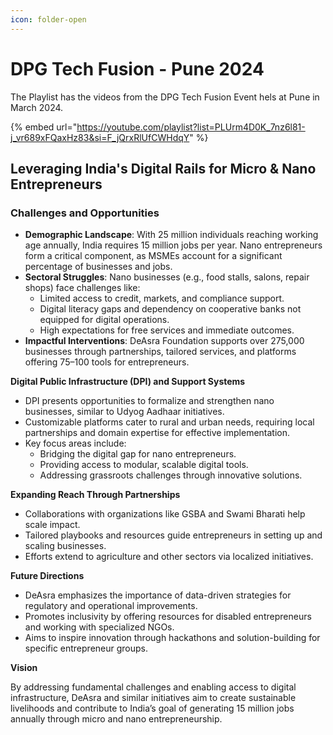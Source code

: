 ```yaml
---
icon: folder-open
---
```


# DPG Tech Fusion - Pune 2024

The Playlist has the videos from the DPG Tech Fusion Event hels at Pune in March 2024.

{% embed url="https://youtube.com/playlist?list=PLUrm4D0K_7nz6l81-j_vr689xFQaxHz83&si=F_jQrxRlUfCWHdqY" %}

## **Leveraging India's Digital Rails for Micro & Nano Entrepreneurs**

### **Challenges and Opportunities**

* **Demographic Landscape**: With 25 million individuals reaching working age annually, India requires 15 million jobs per year. Nano entrepreneurs form a critical component, as MSMEs account for a significant percentage of businesses and jobs.
* **Sectoral Struggles**: Nano businesses (e.g., food stalls, salons, repair shops) face challenges like:
  * Limited access to credit, markets, and compliance support.
  * Digital literacy gaps and dependency on cooperative banks not equipped for digital operations.
  * High expectations for free services and immediate outcomes.
* **Impactful Interventions**: DeAsra Foundation supports over 275,000 businesses through partnerships, tailored services, and platforms offering 75–100 tools for entrepreneurs.

**Digital Public Infrastructure (DPI) and Support Systems**

* DPI presents opportunities to formalize and strengthen nano businesses, similar to Udyog Aadhaar initiatives.
* Customizable platforms cater to rural and urban needs, requiring local partnerships and domain expertise for effective implementation.
* Key focus areas include:
  * Bridging the digital gap for nano entrepreneurs.
  * Providing access to modular, scalable digital tools.
  * Addressing grassroots challenges through innovative solutions.

**Expanding Reach Through Partnerships**

* Collaborations with organizations like GSBA and Swami Bharati help scale impact.
* Tailored playbooks and resources guide entrepreneurs in setting up and scaling businesses.
* Efforts extend to agriculture and other sectors via localized initiatives.

**Future Directions**

* DeAsra emphasizes the importance of data-driven strategies for regulatory and operational improvements.
* Promotes inclusivity by offering resources for disabled entrepreneurs and working with specialized NGOs.
* Aims to inspire innovation through hackathons and solution-building for specific entrepreneur groups.

**Vision**

By addressing fundamental challenges and enabling access to digital infrastructure, DeAsra and similar initiatives aim to create sustainable livelihoods and contribute to India’s goal of generating 15 million jobs annually through micro and nano entrepreneurship.
